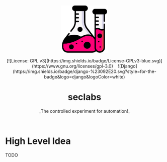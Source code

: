 <p align='center'>
  <img src='https://raw.githubusercontent.com/santakis/seclabs/dev/seclabs/dashboard/static/dashboard/img/seclabs-big.png' width=150 />
</p>

<p align='center'>
  [![License: GPL v3](https://img.shields.io/badge/License-GPLv3-blue.svg)](https://www.gnu.org/licenses/gpl-3.0) 
  &nbsp;&nbsp;
  ![Django](https://img.shields.io/badge/django-%23092E20.svg?style=for-the-badge&logo=django&logoColor=white)
</p>

<h1 align='center'>seclabs</h1>
<p align='center'>_The controlled experiment for automation!_</p>

<br/>

# High Level Idea

TODO


